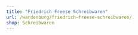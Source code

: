 ```yaml
---
title: "Friedrich Freese Schreibwaren"
url: /wardenburg/friedrich-freese-schreibwaren/
shop: Schreibwaren
---
```

